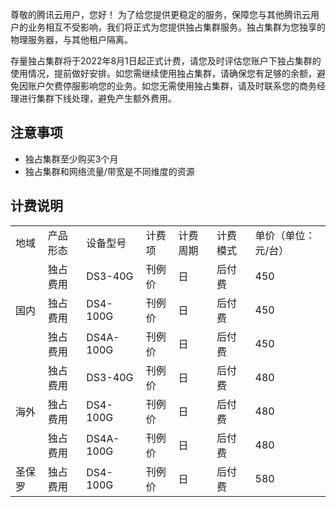 尊敬的腾讯云用户，您好！
为了给您提供更稳定的服务，保障您与其他腾讯云用户的业务相互不受影响，我们将正式为您提供独占集群服务。独占集群为您独享的物理服务器，与其他租户隔离。

存量独占集群将于2022年8月1日起正式计费，请您及时评估您账户下独占集群的使用情况，提前做好安排。如您需继续使用独占集群，请确保您有足够的余额，避免因账户欠费停服影响您的业务。如您无需使用独占集群，请及时联系您的商务经理进行集群下线处理，避免产生额外费用。


## 注意事项
+ 独占集群至少购买3个月
+ 独占集群和网络流量/带宽是不同维度的资源

## 计费说明
<table >
<tr >
<td >地域</td>
<td >产品形态</td>
<td>设备型号</td>
<td >计费项</td>
<td >计费周期</td>
<td >计费模式</td>
<td >单价（单位：元/台）</td>
</tr>
<tr >
<td  rowspan="3" >国内</td>
<td >独占费用</td>
<td >DS3-40G</td>
<td >刊例价</td>
<td >日</td>
<td >后付费</td>
<td >450</td>
</tr>
<tr >
<td >独占费用</td>
<td >DS4-100G</td>
<td >刊例价</td>
<td >日</td>
<td >后付费</td>
<td >450</td>
</tr>
<tr >
<td >独占费用</td>
<td >DS4A-100G</td>
<td >刊例价</td>
<td >日</td>
<td >后付费</td>
<td >450</td>
</tr>
<tr >
<td  rowspan="3">海外</td>
<td >独占费用</td>
<td >DS3-40G</td>
<td >刊例价</td>
<td >日</td>
<td >后付费</td>
<td >480</td>
</tr>
<tr >
<td >独占费用</td>
<td >DS4-100G</td>
<td >刊例价</td>
<td >日</td>
<td >后付费</td>
<td >480</td>
</tr>
<tr >
<td >独占费用</td>
<td >DS4A-100G</td>
<td >刊例价</td>
<td >日</td>
<td >后付费</td>
<td>480</td>
</tr>
<tr >
<td >圣保罗</td>
<td >独占费用</td>
<td >DS4-100G</td>
<td >刊例价</td>
<td >日</td>
<td >后付费</td>
<td >580</td>
</tr>
</table>
